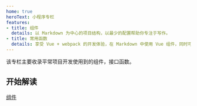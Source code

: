 ```yaml
---
home: true
heroText: 小程序专栏
features:
- title: 组件
  details: 以 Markdown 为中心的项目结构，以最少的配置帮助你专注于写作。
- title: 常用函数
  details: 享受 Vue + webpack 的开发体验，在 Markdown 中使用 Vue 组件，同时可以使用 Vue 来开发自定义主题。
---
```

该专栏主要收录平常项目开发使用到的组件，接口函数。
## 开始解读
[组件](/weapp/components.md)